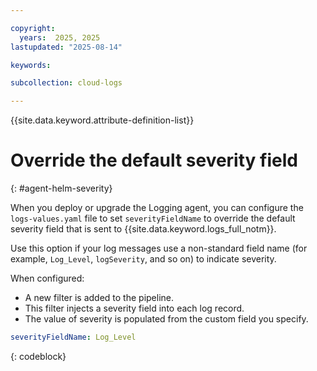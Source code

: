 ```yaml
---

copyright:
  years:  2025, 2025
lastupdated: "2025-08-14"

keywords:

subcollection: cloud-logs

---
```


{{site.data.keyword.attribute-definition-list}}


# Override the default severity field
{: #agent-helm-severity}

When you deploy or upgrade the Logging agent, you can configure the `logs-values.yaml` file to set `severityFieldName` to override the default severity field that is sent to {{site.data.keyword.logs_full_notm}}.

Use this option if your log messages use a non-standard field name (for example, `Log_Level`, `logSeverity`, and so on) to indicate severity.

When configured:
- A new filter is added to the pipeline.
- This filter injects a severity field into each log record.
- The value of severity is populated from the custom field you specify.

```yaml
severityFieldName: Log_Level
```
{: codeblock}
